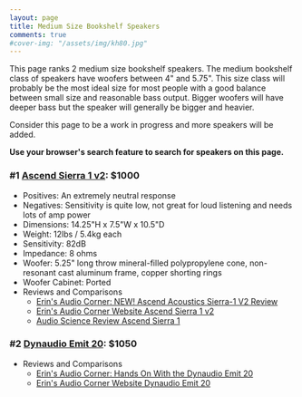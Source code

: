 ```yaml
---
layout: page
title: Medium Size Bookshelf Speakers
comments: true
#cover-img: "/assets/img/kh80.jpg"
---
```


This page ranks 2 medium size bookshelf speakers. The medium bookshelf class of speakers have woofers between 4" and 5.75". This size class will probably be the most ideal size for most people with a good balance between small size and reasonable bass output. Bigger woofers will have deeper bass but the speaker will generally be bigger and heavier.

Consider this page to be a work in progress and more speakers will be added.

**Use your browser's search feature to search for speakers on this page.**

### #1 [Ascend Sierra 1 v2](https://ascendacoustics.com/products/sierra-1-v2-pair): $1000
- Positives: An extremely neutral response
- Negatives: Sensitivity is quite low, not great for loud listening and needs lots of amp power
- Dimensions: 14.25"H x 7.5"W x 10.5"D
- Weight: 12lbs / 5.4kg each
- Sensitivity: 82dB
- Impedance: 8 ohms
- Woofer: 5.25" long throw mineral-filled polypropylene cone, non-resonant cast aluminum frame, copper shorting rings
- Woofer Cabinet: Ported
- Reviews and Comparisons
    - [Erin's Audio Corner: NEW! Ascend Acoustics Sierra-1 V2 Review](https://www.youtube.com/watch?v=XuLAkwYEdfY)
    - [Erin's Audio Corner Website Ascend Sierra 1 v2](https://www.erinsaudiocorner.com/loudspeakers/ascend_sierra_1_v2/)
    - [Audio Science Review Ascend Sierra 1](https://www.audiosciencereview.com/forum/index.php?threads/ascend-sierra-1-v2-speaker-review.53350/)

### #2 [Dynaudio Emit 20](https://www.amazon.com/Dynaudio-Emit-Compact-Bookshelf-Speaker/dp/B097ST8JT7?source=ps-sl-shoppingads-lpcontext&psc=1&smid=A2763VQ7SN6URD&linkCode=ll1&tag=rankingspea01-20&linkId=1f0d4ef8d37d960ebadda6c62e57cca3&language=en_US&ref_=as_li_ss_tl): $1050
- Reviews and Comparisons
    - [Erin's Audio Corner: Hands On With the Dynaudio Emit 20](https://www.youtube.com/watch?v=Z7R9YApGY6w)
    - [Erin's Audio Corner Website Dynaudio Emit 20](https://www.erinsaudiocorner.com/loudspeakers/dynaudio_emit_20/)
